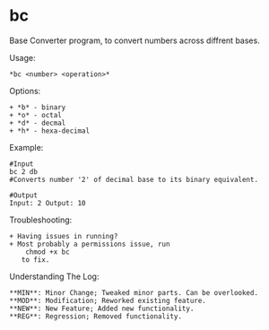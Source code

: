 bc
==

Base Converter program, to convert numbers across diffrent bases.

Usage:

	*bc <number> <operation>*

Options:

	+ *b* - binary
	+ *o* - octal 
	+ *d* - decmal
	+ *h* - hexa-decimal

Example:

	#Input
	bc 2 db 
	#Converts number '2' of decimal base to its binary equivalent.

	#Output
	Input: 2 Output: 10	

Troubleshooting:

	+ Having issues in running?
	+ Most probably a permissions issue, run
		chmod +x bc
	   to fix.


Understanding The Log:

	**MIN**: Minor Change; Tweaked minor parts. Can be overlooked. 
	**MOD**: Modification; Reworked existing feature.
	**NEW**: New Feature; Added new functionality.
	**REG**: Regression; Removed functionality.
	
